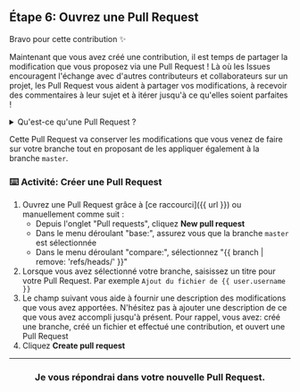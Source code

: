## Étape 6: Ouvrez une Pull Request

Bravo pour cette contribution :sparkles:

Maintenant que vous avez créé une contribution, il est temps de partager la modification que vous proposez via une Pull Request ! Là où les Issues encouragent l'échange avec d'autres contributeurs et collaborateurs sur un projet, les Pull Request vous aident à partager vos modifications, à recevoir des commentaires à leur sujet et à itérer jusqu'à ce qu'elles soient parfaites !

<details><summary>Qu'est-ce qu'une Pull Request ?</summary>

## Pull requests

Revenons au workflow de GitHub. Vous avez créé une branche, ajouté un fichier et validé le fichier dans votre branche. Il est maintenant temps de collaborer sur votre dossier avec d'autres étudiants qui suivent ce cours. Cette collaboration se produit dans une Pull Request. Visionnez cette vidéo pour en savoir plus :

:tv: [Video: Introduction aux Pull Requests](https://youtube/kJr-PIfLDl4)
<hr>
</details>

Cette Pull Request va conserver les modifications que vous venez de faire sur votre branche tout en proposant de les appliquer également à la branche `master`.

### :keyboard: Activité: Créer une Pull Request

1. Ouvrez une Pull Request grâce à [ce raccourci]({{ url }}) ou manuellement comme suit :
    - Depuis l'onglet "Pull requests", cliquez **New pull request**
    - Dans le menu déroulant "base:", assurez vous que la branche `master` est sélectionnée
    - Dans le menu déroulant "compare:", sélectionnez "{{ branch | remove: 'refs/heads/' }}"
1. Lorsque vous avez sélectionné votre branche, saisissez un titre pour votre Pull Request. Par exemple `Ajout du fichier de {{ user.username }}`
1. Le champ suivant vous aide à fournir une description des modifications que vous avez apportées. N'hésitez pas à ajouter une description de ce que vous avez accompli jusqu'à présent. Pour rappel, vous avez: créé une branche, créé un fichier et effectué une contribution, et ouvert une Pull Request
1. Cliquez **Create pull request**

<hr>
<h3 align="center">Je vous répondrai dans votre nouvelle Pull Request.</h3>
